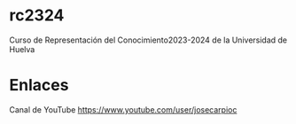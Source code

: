 # rc2324
Curso de Representación del Conocimiento2023-2024 de la Universidad de Huelva 



# Enlaces

Canal de YouTube
https://www.youtube.com/user/josecarpioc
